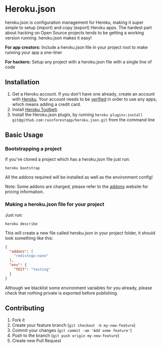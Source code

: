 # Heroku.json

heroku.json is configuration management for Heroku, making it super simple to setup (import) and copy (export) Heroku apps. The hardest part about hacking on Open Source projects tends to be getting a working version running. heroku.json makes it easy!

__For app creators:__ Include a heroku.json file in your project root to make running your app a one-liner

__For hackers:__ Setup any project with a heroku.json file with a single line of code

## Installation

1. Get a Heroku account. If you don't have one already, create an account with [Heroku](https://api.heroku.com/signup). Your account needs to be [verified](https://dashboard.heroku.com/account) in order to use any apps, which means adding a credit card.
2. Install [Heroku Toolbelt](https://toolbelt.heroku.com/).
3. Install the Heroku.json plugin, by running ```heroku plugins:install git@github.com:rainforestapp/heroku.json.git``` from the command line

## Basic Usage

### Bootstrapping a project

If you've cloned a project which has a heroku.json file just run:

```heroku bootstrap```

All the addons required will be installed as well as the environment config!

Note: Some addons are charged, please refer to the [addons](https://addons.heroku.com/) website for pricing information.

### Making a heroku.json file for your project
Just run:

```heroku describe```

This will create a new file called heroku.json in your project folder, it should look something like this:

```json
{
  "addons": [
    "redistogo:nano"
  ],
  "env": {
    "TEST": "testing"
  }
}
```

Although we blacklist some environment variables for you already, please check that nothing private is exported before publishing.

## Contributing

1. Fork it
2. Create your feature branch (`git checkout -b my-new-feature`)
3. Commit your changes (`git commit -am 'Add some feature'`)
4. Push to the branch (`git push origin my-new-feature`)
5. Create new Pull Request
